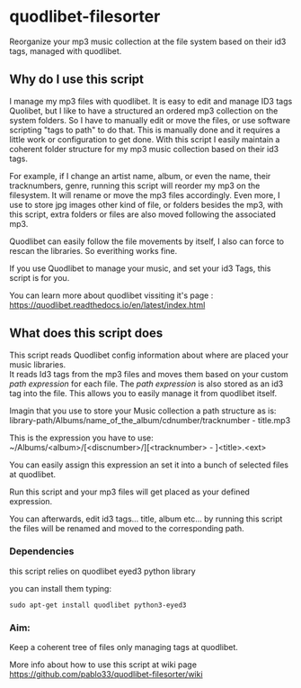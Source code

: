 # quodlibet-filesorter
Reorganize your mp3 music collection at the file system based on their id3 tags, managed with quodlibet.  

## Why do I use this script
I manage my mp3 files with quodlibet. It is easy to edit and manage ID3 tags Quolibet, but I like to have a structured an ordered mp3 collection on the system folders. So I have to manually edit or move the files, or use software scripting "tags to path" to do that. This is manually done and it requires a little work or configuration to get done. With this script I easily maintain a coherent folder structure for my mp3 music collection based on their id3 tags.  

For example, if I change an artist name, album, or even the name, their tracknumbers, genre, running this script will reorder my mp3 on the filesystem. It will rename or move the mp3 files accordingly. Even more, I use to store jpg images other kind of file, or folders besides the mp3, with this script, extra folders or files are also moved following the associated mp3.  

Quodlibet can easily follow the file movements by itself, I also can force to rescan the libraries. So everithing works fine.  

If you use Quodlibet to manage your music, and set your id3 Tags, this script is for you.  

You can learn more about quodlibet vissiting it's page : <https://quodlibet.readthedocs.io/en/latest/index.html>  

## What does this script does
This script reads Quodlibet config information about where are placed your music libraries.  
It reads Id3 tags from the mp3 files and moves them based on your custom _path expression_ for each file. The _path expression_ is also stored as an id3 tag into the file. This allows you to easily manage it from quodlibet itself.  

Imagin that you use to store your Music collection a path structure as is: library-path/Albums/name_of_the_album/cdnumber/tracknumber - title.mp3  

This is the expression you have to use: ~/Albums/<album\>/[<discnumber\>/][<tracknumber\> - ]<title\>.<ext\>  

You can easily assign this expression an set it into a bunch of selected files at quodlibet.  

Run this script and your mp3 files will get placed as your defined expression.  

You can afterwards, edit id3 tags... title, album etc...  by running this script the files will be renamed and moved to the corresponding path.  

### Dependencies
this script relies on quodlibet
eyed3 python library

you can install them typing:

    sudo apt-get install quodlibet python3-eyed3

### Aim:
Keep a coherent tree of files only managing tags at quodlibet.  

More info about how to use this script at wiki page <https://github.com/pablo33/quodlibet-filesorter/wiki>  

